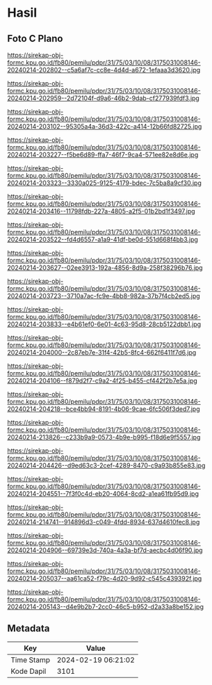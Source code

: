 # Hasil

## Foto C Plano

https://sirekap-obj-formc.kpu.go.id/fb80/pemilu/pdpr/31/75/03/10/08/3175031008146-20240214-202802--c5a6af7c-cc8e-4d4d-a672-1efaaa3d3620.jpg

https://sirekap-obj-formc.kpu.go.id/fb80/pemilu/pdpr/31/75/03/10/08/3175031008146-20240214-202959--2d72104f-d9a6-46b2-9dab-cf277939fdf3.jpg

https://sirekap-obj-formc.kpu.go.id/fb80/pemilu/pdpr/31/75/03/10/08/3175031008146-20240214-203102--95305a4a-36d3-422c-a414-12b66fd82725.jpg

https://sirekap-obj-formc.kpu.go.id/fb80/pemilu/pdpr/31/75/03/10/08/3175031008146-20240214-203227--f5be6d89-ffa7-46f7-9ca4-571ee82e8d6e.jpg

https://sirekap-obj-formc.kpu.go.id/fb80/pemilu/pdpr/31/75/03/10/08/3175031008146-20240214-203323--3330a025-9125-4179-bdec-7c5ba8a9cf30.jpg

https://sirekap-obj-formc.kpu.go.id/fb80/pemilu/pdpr/31/75/03/10/08/3175031008146-20240214-203416--11798fdb-227a-4805-a2f5-01b2bd1f3497.jpg

https://sirekap-obj-formc.kpu.go.id/fb80/pemilu/pdpr/31/75/03/10/08/3175031008146-20240214-203522--fd4d6557-a1a9-41df-be0d-551d668f4bb3.jpg

https://sirekap-obj-formc.kpu.go.id/fb80/pemilu/pdpr/31/75/03/10/08/3175031008146-20240214-203627--02ee3913-192a-4856-8d9a-258f38296b76.jpg

https://sirekap-obj-formc.kpu.go.id/fb80/pemilu/pdpr/31/75/03/10/08/3175031008146-20240214-203723--3710a7ac-fc9e-4bb8-982a-37b7f4cb2ed5.jpg

https://sirekap-obj-formc.kpu.go.id/fb80/pemilu/pdpr/31/75/03/10/08/3175031008146-20240214-203833--e4b61ef0-6e01-4c63-95d8-28cb5122dbb1.jpg

https://sirekap-obj-formc.kpu.go.id/fb80/pemilu/pdpr/31/75/03/10/08/3175031008146-20240214-204000--2c87eb7e-31f4-42b5-8fc4-662f6411f7d6.jpg

https://sirekap-obj-formc.kpu.go.id/fb80/pemilu/pdpr/31/75/03/10/08/3175031008146-20240214-204106--f879d2f7-c9a2-4f25-b455-cf442f2b7e5a.jpg

https://sirekap-obj-formc.kpu.go.id/fb80/pemilu/pdpr/31/75/03/10/08/3175031008146-20240214-204218--bce4bb94-8191-4b06-9cae-6fc506f3ded7.jpg

https://sirekap-obj-formc.kpu.go.id/fb80/pemilu/pdpr/31/75/03/10/08/3175031008146-20240214-213826--c233b9a9-0573-4b9e-b995-f18d6e9f5557.jpg

https://sirekap-obj-formc.kpu.go.id/fb80/pemilu/pdpr/31/75/03/10/08/3175031008146-20240214-204426--d9ed63c3-2cef-4289-8470-c9a93b855e83.jpg

https://sirekap-obj-formc.kpu.go.id/fb80/pemilu/pdpr/31/75/03/10/08/3175031008146-20240214-204551--7f3f0c4d-eb20-4064-8cd2-a1ea61fb95d9.jpg

https://sirekap-obj-formc.kpu.go.id/fb80/pemilu/pdpr/31/75/03/10/08/3175031008146-20240214-214741--914896d3-c049-4fdd-8934-637d4610fec8.jpg

https://sirekap-obj-formc.kpu.go.id/fb80/pemilu/pdpr/31/75/03/10/08/3175031008146-20240214-204906--69739e3d-740a-4a3a-bf7d-aecbc4d06f90.jpg

https://sirekap-obj-formc.kpu.go.id/fb80/pemilu/pdpr/31/75/03/10/08/3175031008146-20240214-205037--aa61ca52-f79c-4d20-9d92-c545c439392f.jpg

https://sirekap-obj-formc.kpu.go.id/fb80/pemilu/pdpr/31/75/03/10/08/3175031008146-20240214-205143--d4e9b2b7-2cc0-46c5-b952-d2a33a8be152.jpg


## Metadata

| Key        | Value               |
| ---------- | ------------------- |
| Time Stamp | 2024-02-19 06:21:02 |
| Kode Dapil | 3101                |



